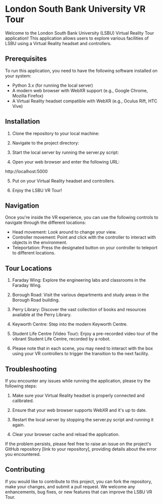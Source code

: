# London South Bank University VR Tour

Welcome to the London South Bank University (LSBU) Virtual Reality Tour application! This application allows users to explore various facilities of LSBU using a Virtual Reality headset and controllers.

## Prerequisites

To run this application, you need to have the following software installed on your system:

- Python 3.x (for running the local server)
- A modern web browser with WebXR support (e.g., Google Chrome, Mozilla Firefox)
- A Virtual Reality headset compatible with WebXR (e.g., Oculus Rift, HTC Vive)

## Installation

1. Clone the repository to your local machine:


2. Navigate to the project directory:


3. Start the local server by running the server.py script:


4. Open your web browser and enter the following URL:

http://localhost:5000


5. Put on your Virtual Reality headset and controllers.

6. Enjoy the LSBU VR Tour!

## Navigation

Once you're inside the VR experience, you can use the following controls to navigate through the different locations:

- Head movement: Look around to change your view.
- Controller movement: Point and click with the controller to interact with objects in the environment.
- Teleportation: Press the designated button on your controller to teleport to different locations.

## Tour Locations

1. Faraday Wing: Explore the engineering labs and classrooms in the Faraday Wing.

2. Borough Road: Visit the various departments and study areas in the Borough Road building.

3. Perry Library: Discover the vast collection of books and resources available at the Perry Library.

4. Keyworth Centre: Step into the modern Keyworth Centre.

5. Student Life Centre (Video Tour): Enjoy a pre-recorded video tour of the vibrant Student Life Centre, recorded by a robot.

6. Please note that in each scene, you may need to interact with the box using your VR controllers to trigger the transition to the next facility.

## Troubleshooting

If you encounter any issues while running the application, please try the following steps:

1. Make sure your Virtual Reality headset is properly connected and calibrated.

2. Ensure that your web browser supports WebXR and it's up to date.

3. Restart the local server by stopping the server.py script and running it again.

4. Clear your browser cache and reload the application.

If the problem persists, please feel free to raise an issue on the project's GitHub repository [link to your repository], providing details about the error you encountered.

## Contributing

If you would like to contribute to this project, you can fork the repository, make your changes, and submit a pull request. We welcome any enhancements, bug fixes, or new features that can improve the LSBU VR Tour.
